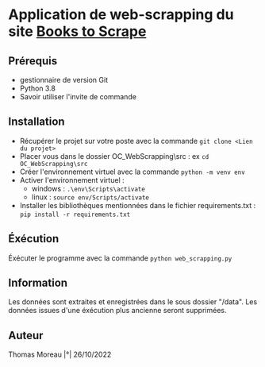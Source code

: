 # Application de web-scrapping du site [Books to Scrape](http://books.toscrape.com/index.html)

## Prérequis 
  - gestionnaire de version Git
  - Python 3.8 
  - Savoir utiliser l'invite de commande 
  
## Installation 
  - Récupérer le projet sur votre poste avec la commande `git clone <Lien du projet>`
  - Placer vous dans le dossier OC_WebScrapping\src : ex `cd OC_WebScrapping\src`
  - Créer l'environnement virtuel avec la commande `python -m venv env`
  - Activer l'environnement virtuel : 
    - windows : `.\env\Scripts\activate`
    - linux : `source env/Scripts/activate`
  - Installer les bibliothèques mentionnées dans le fichier requirements.txt : `pip install -r requirements.txt` 
 
## Éxécution
 Éxécuter le programme avec la commande `python web_scrapping.py` 
  
## Information 
Les données sont extraites et enregistrées dans le sous dossier "/data". Les données issues d'une éxécution plus ancienne seront supprimées. 

## Auteur 
Thomas Moreau |°| 26/10/2022
